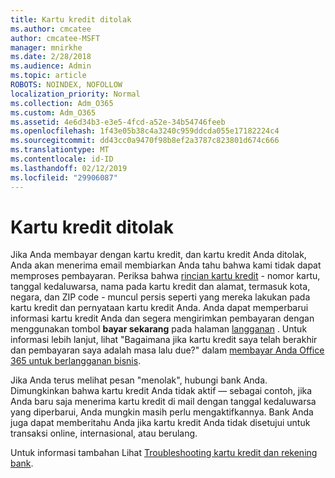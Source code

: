 ```yaml
---
title: Kartu kredit ditolak
ms.author: cmcatee
author: cmcatee-MSFT
manager: mnirkhe
ms.date: 2/28/2018
ms.audience: Admin
ms.topic: article
ROBOTS: NOINDEX, NOFOLLOW
localization_priority: Normal
ms.collection: Adm_O365
ms.custom: Adm_O365
ms.assetid: 4e6d34b3-e3e5-4fcd-a52e-34b54746feeb
ms.openlocfilehash: 1f43e05b38c4a3240c959ddcda055e17182224c4
ms.sourcegitcommit: dd43cc0a9470f98b8ef2a3787c823801d674c666
ms.translationtype: MT
ms.contentlocale: id-ID
ms.lasthandoff: 02/12/2019
ms.locfileid: "29906087"
---
```

# <a name="declined-credit-card"></a>Kartu kredit ditolak

Jika Anda membayar dengan kartu kredit, dan kartu kredit Anda ditolak, Anda akan menerima email membiarkan Anda tahu bahwa kami tidak dapat memproses pembayaran. Periksa bahwa [rincian kartu kredit](https://go.microsoft.com/fwlink/p/?linkid=842054) - nomor kartu, tanggal kedaluwarsa, nama pada kartu kredit dan alamat, termasuk kota, negara, dan ZIP code - muncul persis seperti yang mereka lakukan pada kartu kredit dan pernyataan kartu kredit Anda. Anda dapat memperbarui informasi kartu kredit Anda dan segera mengirimkan pembayaran dengan menggunakan tombol **bayar sekarang** pada halaman [langganan](https://go.microsoft.com/fwlink/p/?linkid=842054) . Untuk informasi lebih lanjut, lihat "Bagaimana jika kartu kredit saya telah berakhir dan pembayaran saya adalah masa lalu due?" dalam [membayar Anda Office 365 untuk berlangganan bisnis](https://support.office.com/article/734f4aab-df2d-4e9b-8cb1-691910bde216).
  
Jika Anda terus melihat pesan "menolak", hubungi bank Anda. Dimungkinkan bahwa kartu kredit Anda tidak aktif — sebagai contoh, jika Anda baru saja menerima kartu kredit di mail dengan tanggal kedaluwarsa yang diperbarui, Anda mungkin masih perlu mengaktifkannya. Bank Anda juga dapat memberitahu Anda jika kartu kredit Anda tidak disetujui untuk transaksi online, internasional, atau berulang.
  
Untuk informasi tambahan Lihat [Troubleshooting kartu kredit dan rekening bank](https://support.office.com/article/30ba9c83-50d8-4020-90ed-830a5b8c8724).
  

